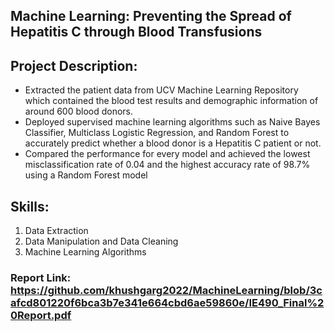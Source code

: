 ## Machine Learning: Preventing the Spread of Hepatitis C through Blood Transfusions

## Project Description:

- Extracted the patient data from UCV Machine Learning Repository which contained the blood test results and demographic information of around 600 blood donors.
- Deployed supervised machine learning algorithms such as Naive Bayes Classifier, Multiclass Logistic Regression, and Random Forest to accurately predict
  whether a blood donor is a Hepatitis C patient or not.
- Compared the performance for every model and achieved the lowest misclassification rate of 0.04 and the highest accuracy rate of 98.7% using a Random Forest model


## Skills:
1. Data Extraction
2. Data Manipulation and Data Cleaning
3. Machine Learning Algorithms





### Report Link: https://github.com/khushgarg2022/MachineLearning/blob/3cafcd801220f6bca3b7e341e664cbd6ae59860e/IE490_Final%20Report.pdf
